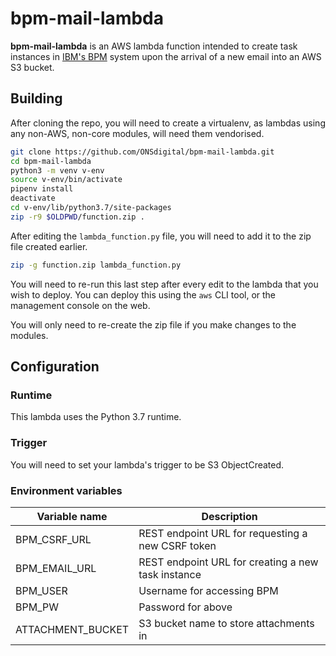 # bpm-mail-lambda

**bpm-mail-lambda** is an AWS lambda function intended to create task instances in [IBM's BPM](https://www.ibm.com/Automation/BPM‎) system upon the arrival of a new email into an AWS S3 bucket.

## Building

After cloning the repo, you will need to create a virtualenv, as lambdas using any non-AWS, non-core modules, will need them vendorised.

```sh
git clone https://github.com/ONSdigital/bpm-mail-lambda.git
cd bpm-mail-lambda
python3 -m venv v-env
source v-env/bin/activate
pipenv install
deactivate
cd v-env/lib/python3.7/site-packages
zip -r9 $OLDPWD/function.zip .
```

After editing the `lambda_function.py` file, you will need to add it to the zip file created earlier.

```sh
zip -g function.zip lambda_function.py
```

You will need to re-run this last step after every edit to the lambda that you wish to deploy. You can deploy this using the `aws` CLI tool, or the management console on the web.

You will only need to re-create the zip file if you make changes to the modules.

## Configuration

### Runtime

This lambda uses the Python 3.7 runtime.

### Trigger

You will need to set your lambda's trigger to be S3 ObjectCreated.

### Environment variables

| Variable name     | Description |
| ------------------|-------------|
| BPM_CSRF_URL      | REST endpoint URL for requesting a new CSRF token |
| BPM_EMAIL_URL     | REST endpoint URL for creating a new task instance |
| BPM_USER          | Username for accessing BPM |
| BPM_PW            | Password for above |
| ATTACHMENT_BUCKET | S3 bucket name to store attachments in |
